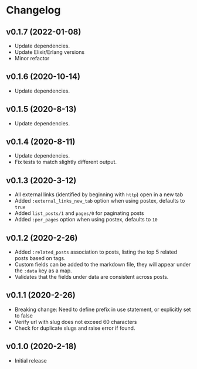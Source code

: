 # Changelog

## v0.1.7 (2022-01-08)

- Update dependencies.
- Update Elixir/Erlang versions
- Minor refactor

## v0.1.6 (2020-10-14)

- Update dependencies.

## v0.1.5 (2020-8-13)

- Update dependencies.

## v0.1.4 (2020-8-11)

- Update dependencies.
- Fix tests to match slightly different output.

## v0.1.3 (2020-3-12)

- All external links (identified by beginning with `http`) open in a new tab
- Added `:external_links_new_tab` option when using postex, defaults to `true`
- Added `list_posts/1` and `pages/0` for paginating posts
- Added `:per_pages` option when using postex, defaults to `10`

## v0.1.2 (2020-2-26)

- Added `:related_posts` association to posts, listing the top 5 related posts based on tags.
- Custom fields can be added to the markdown file, they will appear under the `:data` key as a map.
- Validates that the fields under data are consistent across posts.

## v0.1.1 (2020-2-26)

- Breaking change: Need to define prefix in use statement, or explicitly set to false
- Verify url with slug does not exceed 60 characters
- Check for duplicate slugs and raise error if found.

## v0.1.0 (2020-2-18)

- Initial release
